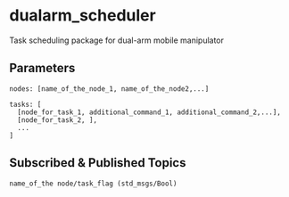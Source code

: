 # dualarm_scheduler
Task scheduling package for dual-arm mobile manipulator

## Parameters
```
nodes: [name_of_the_node_1, name_of_the_node2,...]

tasks: [
  [node_for_task_1, additional_command_1, additional_command_2,...],
  [node_for_task_2, ],
  ...
]
```

## Subscribed & Published Topics
```
name_of_the node/task_flag (std_msgs/Bool)
```
